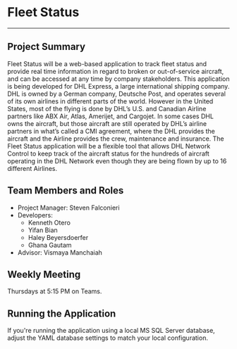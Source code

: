 # Fleet Status

---

## Project Summary

Fleet Status will be a web-based application to track fleet status and provide real time information in regard to broken
or out-of-service aircraft, and can be accessed at any time by company stakeholders. This application is being developed
for DHL Express, a large international shipping company.  DHL is owned by a German company, Deutsche Post, and operates
several of its own airlines in different parts of the world. However in the United States, most of the flying is done by
DHL’s U.S. and Canadian Airline partners like ABX Air, Atlas, Amerijet, and Cargojet.  In some cases DHL owns the aircraft,
but those aircraft are still operated by DHL’s airline partners in what’s called a CMI agreement, where the DHL provides
the aircraft and the Airline provides the crew, maintenance and insurance. The Fleet Status application will be a flexible
tool that allows DHL Network Control to keep track of the aircraft status for the hundreds of aircraft operating in the
DHL Network even though they are being flown by up to 16 different Airlines.

## Team Members and Roles

- Project Manager: Steven Falconieri
- Developers:
    - Kenneth Otero
    - Yifan Bian
    - Haley Beyersdoerfer
    - Ghana Gautam
- Advisor: Vismaya Manchaiah

## Weekly Meeting

Thursdays at 5:15 PM on Teams.

## Running the Application
If you're running the application using a local MS SQL Server database, adjust the YAML database settings to match your local configuration.